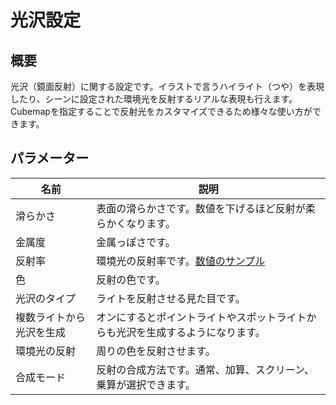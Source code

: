 # 光沢設定

## 概要
光沢（鏡面反射）に関する設定です。イラストで言うハイライト（つや）を表現したり、シーンに設定された環境光を反射するリアルな表現も行えます。Cubemapを指定することで反射光をカスタマイズできるため様々な使い方ができます。

## パラメーター

|名前|説明|
|-|-|
|滑らかさ|表面の滑らかさです。数値を下げるほど反射が柔らかくなります。|
|金属度|金属っぽさです。|
|反射率|環境光の反射率です。[数値のサンプル](https://forum.corona-renderer.com/index.php?topic=2359.0)|
|色|反射の色です。|
|光沢のタイプ|ライトを反射させる見た目です。|
|複数ライトから光沢を生成|オンにするとポイントライトやスポットライトからも光沢を生成するようになります。|
|環境光の反射|周りの色を反射させます。|
|合成モード|反射の合成方法です。通常、加算、スクリーン、乗算が選択できます。|